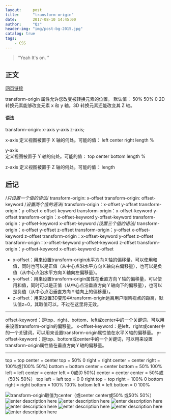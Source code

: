 ```yaml
---
layout:     post
title:      "transform-origin"
date:       2017-08-10 14:45:00
author:     "Qz"
header-img: "img/post-bg-2015.jpg"
catalog: true
tags:
    - CSS
---
```


> “Yeah It's on. ”


## 正文


[网页链接](http://blog.csdn.net/xu_ya_fei/article/details/51711968)

transform-origin 属性允许您改变被转换元素的位置。
默认值： 50% 50% 0
2D 转换元素能够改变元素 x 和 y 轴。3D 转换元素还能改变其 Z 轴。

#### 语法
transform-origin: x-axis y-axis z-axis;

x-axis
定义视图被置于 X 轴的何处。可能的值：
left center right length %


y-axis	
定义视图被置于 Y 轴的何处。可能的值：
top center bottom length %

z-axis
定义视图被置于 Z 轴的何处。可能的值：
length

## 后记
/*只设置一个值的语法*/
transform-origin: x-offset
transform-origin: offset-keyword
/*设置两个值的语法*/
transform-origin：x-offset  y-offset
transform-origin：y-offset  x-offset-keyword
transform-origin：x-offset-keyword  y-offset
transform-origin：x-offset-keyword  y-offset-keyword
transform-origin：y-offset-keyword  x-offset-keyword
/*设置三个值的语法*/
transform-origin：x-offset  y-offset  z-offset
transform-origin：y-offset  x-offset-keyword  z-offset
transform-origin：x-offset-keyword  y-offset  z-offset
transform-origin：x-offset-keyword  y-offset-keyword  z-offset
transform-origin：y-offset-keyword  x-offset-keyword  z-offset


* x-offset：用来设置transform-origin水平方向Ｘ轴的偏移量，可以使用和值，同时也可以是正值（从中心点沿水平方向Ｘ轴向右偏移量），也可以是负值（从中心点沿水平方向Ｘ轴向左偏移量）。
* y-offset：用来设置transform-origin属性在垂直方向Ｙ轴的偏移量，可以使用和值，同时可以是正值（从中心点沿垂直方向Ｙ轴向下的偏移量），也可以是负值（从中心点沿垂直方向Ｙ轴向上的偏移量）。
* z-offset：用来设置3D变形中transform-origin远离用户眼睛视点的距离，默认值z=0，其取值可以，不过在这里将无效。


----------


offset-keyword：是top、right、bottom、left或center中的一个关键词，可以用来设置transform-origin的偏移量。
x-offset-keyword：是left、right或center中的一个关键词，可以用来设置transform-origin属性值在水平Ｘ轴的偏移量。
y-offset-keyword：是top、bottom或center中的一个关键词，可以用来设置transform-origin属性值在垂直方向Ｙ轴的偏移量。


----------


 top = top center = center top = 50% 0
 right = right center = center right = 100%或(100% 50%)
 bottom = bottom center = center bottom = 50% 100%
 left = left center = center left = 0或(0 50%)
 center = center center = 50%或（50% 50%）
 top left = left top = 0 0
 right top = top right = 100% 0
 bottom right = right bottom = 100% 100%
 bottom left = left bottom = 0 100%

![transform-origin取值为center（或center center或50% 或50% 50%）][1]
![enter description here][2]
![enter description here][3]
![enter description here][4]
![enter description here][5]
![enter description here][6]
![enter description here][7]
![enter description here][8]


  [1]: http://w3cplus-cdn2.u.qiniudn.com/sites/default/files/styles/print_image/public/blogs/2013/1311/transform-3.jpg
  [2]: http://w3cplus-cdn2.u.qiniudn.com/sites/default/files/styles/print_image/public/blogs/2013/1311/transform-4.jpg
  [3]: http://w3cplus-cdn2.u.qiniudn.com/sites/default/files/styles/print_image/public/blogs/2013/1311/transform-5.jpg
  [4]: http://w3cplus-cdn2.u.qiniudn.com/sites/default/files/styles/print_image/public/blogs/2013/1311/transform-6.jpg
  [5]: http://w3cplus-cdn2.u.qiniudn.com/sites/default/files/styles/print_image/public/blogs/2013/1311/transform-7.jpg
  [6]: http://w3cplus-cdn2.u.qiniudn.com/sites/default/files/styles/print_image/public/blogs/2013/1311/transform-8.jpg
  [7]: http://w3cplus-cdn2.u.qiniudn.com/sites/default/files/styles/print_image/public/blogs/2013/1311/transform-9.jpg
  [8]: http://w3cplus-cdn2.u.qiniudn.com/sites/default/files/styles/print_image/public/blogs/2013/1311/transform-11.jpg